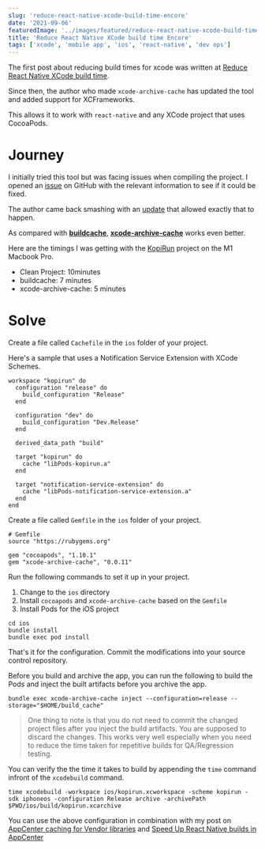 ```yaml
---
slug: 'reduce-react-native-xcode-build-time-encore'
date: '2021-09-06'
featuredImage: '../images/featured/reduce-react-native-xcode-build-time.png'
title: 'Reduce React Native XCode build time Encore'
tags: ['xcode', 'mobile app', 'ios', 'react-native', 'dev ops']
---
```


The first post about reducing build times for xcode was written at [Reduce React Native XCode build time](/blog/reduce-react-native-xcode-build-time).

Since then, the author who made `xcode-archive-cache` has updated the tool and added support for XCFrameworks.

This allows it to work with `react-native` and any XCode project that uses CocoaPods.

# Journey

I initially tried this tool but was facing issues when compiling the project. I opened an [issue](https://github.com/sweatco/xcode-archive-cache/issues/28) on GitHub with the relevant information to see if it could be fixed.

The author came back smashing with an [update](https://github.com/sweatco/xcode-archive-cache/pull/29) that allowed exactly that to happen.

As compared with [**buildcache**](https://github.com/mbitsnbites/buildcache), [**xcode-archive-cache**](https://github.com/sweatco/xcode-archive-cache) works even better.

Here are the timings I was getting with the [KopiRun](https://kopirun.com) project on the M1 Macbook Pro.

- Clean Project: 10minutes
- buildcache: 7 minutes
- xcode-archive-cache: 5 minutes

# Solve

Create a file called `Cachefile` in the `ios` folder of your project.

Here's a sample that uses a Notification Service Extension with XCode Schemes.

```ruby:title=Cachefile
workspace "kopirun" do
  configuration "release" do
    build_configuration "Release"
  end

  configuration "dev" do
    build_configuration "Dev.Release"
  end

  derived_data_path "build"

  target "kopirun" do
    cache "libPods-kopirun.a"
  end

  target "notification-service-extension" do
    cache "libPods-notification-service-extension.a"
  end
end
```

Create a file called `Gemfile` in the `ios` folder of your project.

```ruby:title=Gemfile
# Gemfile
source "https://rubygems.org"

gem "cocoapods", "1.10.1"
gem "xcode-archive-cache", "0.0.11"
```

Run the following commands to set it up in your project.

1. Change to the `ios` directory
2. Install `cocoapods` and `xcode-archive-cache` based on the `Gemfile`
3. Install Pods for the iOS project

```bash:title=terminal
cd ios
bundle install
bundle exec pod install
```

That's it for the configuration. Commit the modifications into your source control repository.

Before you build and archive the app, you can run the following to build the Pods and inject the built artifacts before you archive the app.

```bash:title=terminal
bundle exec xcode-archive-cache inject --configuration=release --storage="$HOME/build_cache"
```

> One thing to note is that you do not need to commit the changed project files after you inject the build artifacts. You are supposed to discard the changes.
> This works very well especially when you need to reduce the time taken for repetitive builds for QA/Regression testing.

You can verify the the time it takes to build by appending the `time` command infront of the `xcodebuild` command.

```bash:title=terminal
time xcodebuild -workspace ios/kopirun.xcworkspace -scheme kopirun -sdk iphoneos -configuration Release archive -archivePath $PWD/ios/build/kopirun.xcarchive
```

You can use the above configuration in combination with my post on [AppCenter caching for Vendor libraries](/blog/appcenter-caching-vendor-libraries) and [Speed Up React Native builds in AppCenter](/blog/speed-up-react-native-appcenter-builds)
